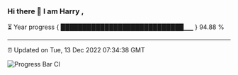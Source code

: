 ### Hi there 👋 I am Harry , 

⏳ Year progress { ████████████████████████████▁▁ } 94.88 %

---

⏰ Updated on Tue, 13 Dec 2022 07:34:38 GMT

![Progress Bar CI](https://github.com/duykhang68/duykhang68/workflows/Progress%20Bar%20CI/badge.svg)
